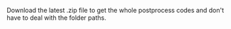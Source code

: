 Download the latest .zip file to get the whole postprocess codes and don't have to deal with the folder paths.
